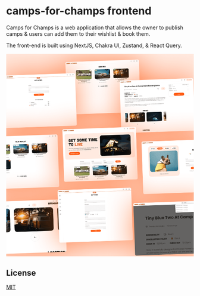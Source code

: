 # camps-for-champs frontend

Camps for Champs is a web application that allows the owner to publish camps & users can add them to their wishlist & book them.

The front-end is built using NextJS, Chakra UI, Zustand, & React Query.

![](./docs/cover.png)

## License

[MIT](./LICENSE)
